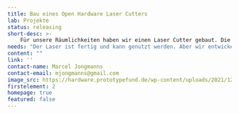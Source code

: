 ```yaml
---
title: Bau eines Open Hardware Laser Cutters
lab: Projekte
status: releasing
short-desc: >-
    Für unsere Räumlichkeiten haben wir einen Laser Cutter gebaut. Die volle Dokumentation des Laser Saur gibt es <a href="https://www.lasersaur.com/">hier</a>. Vielen Dank für die bisherige finanzielle Unterstützung!
needs: "Der Laser ist fertig und kann genutzt werden. Aber wir entwickeln ihn ständig weiter - unterstütze uns dabei!"
content: ""
link: ''
contact-name: Marcel Jongmanns
contact-email: mjongmanns@gmail.com
image_src: https://hardware.prototypefund.de/wp-content/uploads/2021/12/lasersaur-1-1024x683.jpg
firstelement: 2
homepage: true
featured: false
---
```

